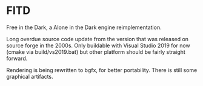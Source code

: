 # FITD

Free in the Dark, a Alone in the Dark engine reimplementation.

Long overdue source code update from the version that was released on source forge in the 2000s.
Only buildable with Visual Studio 2019 for now (cmake via build/vs2019.bat) but other platform should be fairly straight forward.

Rendering is being rewritten to bgfx, for better portability. There is still some graphical artifacts.

